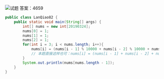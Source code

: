 

![试题](https://img-blog.csdnimg.cn/20210408221838805.png?x-oss-process=image/watermark,type_ZmFuZ3poZW5naGVpdGk,shadow_10,text_aHR0cHM6Ly9ibG9nLmNzZG4ubmV0L3dlaXhpbl80NjQ5NzUwMw==,size_16,color_FFFFFF,t_70)
答案：4659

```java
public class LanQiao82 {
    public static void main(String[] args) {
        int[] nums = new int[20190324];
        nums[0] = 1;
        nums[1] = 1;
        nums[2] = 1;
        for(int i = 3; i < nums.length; i++){
            nums[i] = (nums[i - 1] % 10000 + nums[i - 2] % 10000 + nums[i - 3] % 10000) % 10000;
            // 本题直接这样也可：nums[i] = (nums[i - 1] + nums[i - 2] + nums[i - 3]) % 10000;
        }
        System.out.println(nums[nums.length - 1]);
    }
}
```